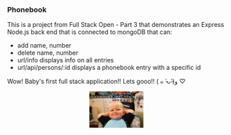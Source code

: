 ### Phonebook

This is a project from Full Stack Open - Part 3 that demonstrates an Express Node.js back end that is connected to mongoDB that can:

- add name, number
- delete name, number
- url/info displays info on all entries
- url/api/persons/:id displays a phonebook entry with a specific id

Wow! Baby's first full stack application!! Lets gooo!! ( ๑ ˃̵ᴗ˂̵)و ♡

<div align="center">
  <img src="./assets/baby's-first-meme.jpg" alt="accurate meme portraying author" width='125px'/>
</div>
